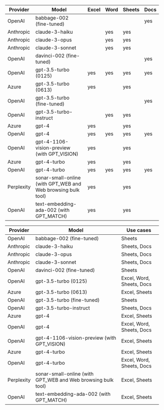 | Provider  | Model                                                   | Excel | Word | Sheets | Docs |
|-----------|---------------------------------------------------------|-------|------|--------|------|
| OpenAI    | babbage-002 (fine-tuned)                                |       |      |        | yes  |
| Anthropic | claude-3-haiku                                          |       | yes  | yes    |      |
| Anthropic | claude-3-opus                                           |       | yes  | yes    |      |
| Anthropic | claude-3-sonnet                                         |       | yes  | yes    |      |
| OpenAI    | davinci-002 (fine-tuned)                                |       |      |        | yes  |
| OpenAI    | gpt-3.5-turbo (0125)                                    | yes   | yes  | yes    | yes  |
| Azure     | gpt-3.5-turbo (0613)                                    | yes   |      | yes    |      |
| OpenAI    | gpt-3.5-turbo (fine-tuned)                              |       |      |        | yes  |
| OpenAI    | gpt-3.5-turbo-instruct                                  |       | yes  | yes    |      |
| Azure     | gpt-4                                                   | yes   |      | yes    |      |
| OpenAI    | gpt-4                                                   | yes   | yes  | yes    | yes  |
| OpenAI    | gpt-4-1106-vision-preview (with GPT_VISION)             | yes   |      | yes    |      |
| Azure     | gpt-4-turbo                                             | yes   |      | yes    |      |
| OpenAI    | gpt-4-turbo                                             | yes   | yes  | yes    | yes  |
| Perplexity| sonar-small-online (with GPT_WEB and Web browsing bulk tool)| yes |   | yes    |      |
| OpenAI    | text-embedding-ada-002 (with GPT_MATCH)                 | yes   |      | yes    |      |



| Provider   | Model                                              | Use cases                |
|------------|----------------------------------------------------|--------------------------|
| OpenAI     | babbage-002 (fine-tuned)                           | Sheets                   |
| Anthropic  | claude-3-haiku                                     | Sheets, Docs             |
| Anthropic  | claude-3-opus                                      | Sheets, Docs             |
| Anthropic  | claude-3-sonnet                                    | Sheets, Docs             |
| OpenAI     | davinci-002 (fine-tuned)                           | Sheets                   |
| OpenAI     | gpt-3.5-turbo (0125)                               | Excel, Word, Sheets, Docs|
| Azure      | gpt-3.5-turbo (0613)                               | Excel, Sheets            |
| OpenAI     | gpt-3.5-turbo (fine-tuned)                         | Sheets                   |
| OpenAI     | gpt-3.5-turbo-instruct                             | Sheets, Docs             |
| Azure      | gpt-4                                              | Excel, Sheets            |
| OpenAI     | gpt-4                                              | Excel, Word, Sheets, Docs|
| OpenAI     | gpt-4-1106-vision-preview (with GPT_VISION)        | Excel, Sheets            |
| Azure      | gpt-4-turbo                                        | Excel, Sheets            |
| OpenAI     | gpt-4-turbo                                        | Excel, Word, Sheets, Docs|
| Perplexity | sonar-small-online (with GPT_WEB and Web browsing bulk tool) | Excel, Sheets |
| OpenAI     | text-embedding-ada-002 (with GPT_MATCH)            | Excel, Sheets            |
